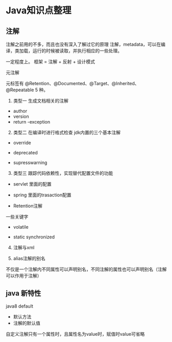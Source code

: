 # Java知识点整理


## 注解
注解之前用的不多，而且也没有深入了解过它的原理
注解，metadata，可以在编译，类加载，运行的时候被读取，并执行相应的一些处理。


一定程度上。 框架 = 注解 + 反射 + 设计模式

元注解

元标签有 @Retention、@Documented、@Target、@Inherited、@Repeatable 5 种。


1. 类型一 生成文档相关的注解

- author
- version
- return
-exception


2. 类型二 在编译时进行格式检查 jdk内置的三个基本注解

- override

- deprecated

- supresswarning


3. 类型三 跟踪代码依赖性，实现替代配置文件的功能

- servlet 里面的配置

- spring 里面的trasaction配置


- Retention注解

一些关键字

- volatile

- static synchronized

4. 注解与xml


5. alias注解的别名

不仅是一个注解内不同属性可以声明别名，不同注解的属性也可以声明别名（注解可以作用于注解）



## java 新特性

java8 default 
- 默认方法
- 注解的默认值

自定义注解只有一个属性时，且属性名为value时，赋值时value可省略
